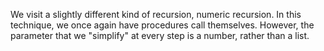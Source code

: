 We visit a slightly different kind of recursion, numeric recursion.  In
this technique, we once again have procedures call themselves.  However,
the parameter that we "simplify" at every step is a number, rather
than a list.
